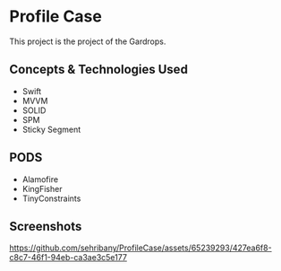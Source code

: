 # Profile Case

This project is the project of the Gardrops.

## Concepts & Technologies Used
- Swift
- MVVM
- SOLID
- SPM
- Sticky Segment 

## PODS
- Alamofire
- KingFisher
- TinyConstraints

## Screenshots


https://github.com/sehribany/ProfileCase/assets/65239293/427ea6f8-c8c7-46f1-94eb-ca3ae3c5e177

